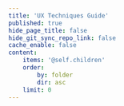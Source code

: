 ```yaml
---
title: 'UX Techniques Guide'
published: true
hide_page_title: false
hide_git_sync_repo_link: false
cache_enable: false
content:
    items: '@self.children'
    order:
        by: folder
        dir: asc
    limit: 0   
---
```

